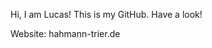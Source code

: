 Hi, I am Lucas!
This is my GitHub. Have a look!

Website:
hahmann-trier.de

<!---
LucasHahmann/LucasHahmann is a ✨ special ✨ repository because its `README.md` (this file) appears on your GitHub profile.
You can click the Preview link to take a look at your changes.
--->

